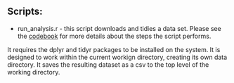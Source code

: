 ## Scripts:

* run_analysis.r - this script downloads and tidies a data set. Please see the [codebook](CodeBook.md) for more details about the steps the script performs.

It requires the dplyr and tidyr packages to be installed on the system. It is designed to work within the current workign directory, creating its own data directory. It saves the resulting dataset as a csv to the top level of the working directory.
